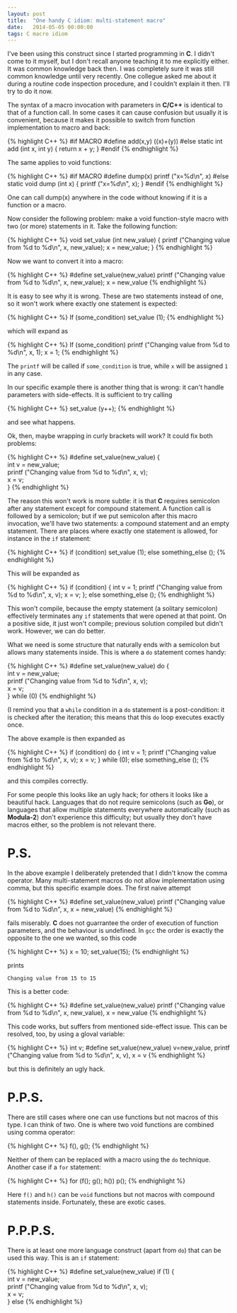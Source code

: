 ```yaml
---
layout: post
title:  "One handy C idiom: multi-statement macro"
date:   2014-05-05 00:00:00
tags: C macro idiom
---
```


I've been using this construct since I started programming in **C**.
I didn't come to it myself, but I don't recall anyone teaching it to me explicitly either.
It was common knowledge back then. I was completely sure it was still common knowledge until very recently.
One collegue asked me about it during a routine code inspection procedure, and I couldn't explain it then.
I'll try to do it now.

The syntax of a macro invocation with parameters in **C/C++** is identical to that of a function call.
In some cases it can cause confusion but usually it is convenient, because it makes it possible to switch from
function implementation to macro and back:

{% highlight C++ %}
#if MACRO
    #define add(x,y) ((x)+(y))
#else
    static int add (int x, int y) { return x + y; }
#endif
{% endhighlight %}

The same applies to void functions:

{% highlight C++ %}
#if MACRO
    #define dump(x) printf ("x=%d\n", x)
#else
    static void dump (int x) { printf ("x=%d\n", x); }
#endif
{% endhighlight %}

One can call dump(x) anywhere in the code without knowing if it is a function or a macro.

Now consider the following problem: make a void function-style macro with two (or more) statements in it.
Take the following function:

{% highlight C++ %}
void set_value (int new_value)
{
    printf ("Changing value from %d to %d\n", x, new_value);
    x = new_value;
}
{% endhighlight %}

Now we want to convert it into a macro:

{% highlight C++ %}
#define set_value(new_value) printf ("Changing value from %d to %d\n", x, new_value); x = new_value
{% endhighlight %}

It is easy to see why it is wrong. These are two statements instead of one, so it won't work where exactly one
statement is expected:

{% highlight C++ %}
If (some_condition)
    set_value (1);
{% endhighlight %}

which will expand as

{% highlight C++ %}
If (some_condition)
    printf ("Changing value from %d to %d\n", x, 1); x = 1;
{% endhighlight %}

The `printf` will be called if `some_condition` is true, while `x` will be assigned `1` in any case.

In our specific example there is another thing that is wrong: it can't handle parameters with side-effects. It is
sufficient to try calling

{% highlight C++ %}
    set_value (y++);
{% endhighlight %}

and see what happens.

Ok, then, maybe wrapping in curly brackets will work? It could fix both problems:

{% highlight C++ %}
#define set_value(new_value)  {\
        int v = new_value;\
        printf ("Changing value from %d to %d\n", x, v);\
        x = v;\
    }
{% endhighlight %}

The reason this won't work is more subtle: it is that **C** requires semicolon after any statement except for compound
statement. A function call is followed by a semicolon; but if we put semicolon after this macro invocation,
we'll have two statements: a compound statement and an empty statement. There are places where exactly one statement
is allowed, for instance in the `if` statement:

{% highlight C++ %}
if (condition)
    set_value (1);
else
    something_else ();
{% endhighlight %}

This will be expanded as

{% highlight C++ %}
if (condition)
{
    int v = 1;
    printf ("Changing value from %d to %d\n", x, v);
    x = v;
};
else
    something_else ();
{% endhighlight %}

This won't compile, because the empty statement (a solitary semicolon) effectively terminates any `if` statements
that were opened at that point. On a positive side, it just won't compile; previous solution compiled but didn't work.
However, we can do better.

What we need is some structure that naturally ends with a semicolon but allows many statements inside.
This is where a `do` statement comes handy:

{% highlight C++ %}
#define set_value(new_value)  do {\
    int v = new_value;\
    printf ("Changing value from %d to %d\n", x, v);\
    x = v;\
} while (0)
{% endhighlight %}

(I remind you that a `while` condition in a `do` statement is a post-condition: it is checked after the iteration;
this means that this `do` loop executes exactly once.

The above example is then expanded as

{% highlight C++ %}
if (condition)
    do {
        int v = 1;
        printf ("Changing value from %d to %d\n", x, v);
        x = v;
    } while (0);
else
    something_else ();
{% endhighlight %}

and this compiles correctly.

For some people this looks like an ugly hack; for others it looks like a beautiful hack.
Languages that do not require semicolons (such as **Go**), or languages that allow multiple statements everywhere
automatically (such as **Modula-2**) don't experience this difficulty; but usually they don't have macros either,
so the problem is not relevant there.

P.S.
======

In the above example I deliberately pretended that I didn't know the comma operator. Many multi-statement
macros do not allow implementation using comma, but this specific example does. The first naive attempt

{% highlight C++ %}
#define set_value(new_value) printf ("Changing value from %d to %d\n", x, x = new_value)
{% endhighlight %}

fails miserably. **C** does not guarrantee the order of execution of function parameters, and the behaviour is
undefined. In `gcc` the order is exactly the opposite to the one we wanted, so this code

{% highlight C++ %}
x = 10;
set_value(15);
{% endhighlight %}

prints

    Changing value from 15 to 15

This is a better code:

{% highlight C++ %}
#define set_value(new_value) printf ("Changing value from %d to %d\n", x, new_value), x = new_value
{% endhighlight %}

This code works, but suffers from mentioned side-effect issue. This can be resolved, too, by using a gloval variable:

{% highlight C++ %}
int v;
#define set_value(new_value) v=new_value, printf ("Changing value from %d to %d\n", x, v), x = v
{% endhighlight %}

but this is definitely an ugly hack.

P.P.S.
======

There are still cases where one can use functions but not macros of this type. I can think of two. One is where
two void functions are combined using comma operator:

{% highlight C++ %}
f(), g();
{% endhighlight %}

Neither of them can be replaced with a macro using the `do` technique. Another case if a `for` statement:

{% highlight C++ %}
for (f(); g(); h())
   p();
{% endhighlight %}

Here `f()` and `h()` can be `void` functions but not macros with compound statements inside. Fortunately, these are
exotic cases.

P.P.P.S.
========

There is at least one more language construct (apart from `do`) that can be used this way. This is an `if` statement:

{% highlight C++ %}
#define set_value(new_value)  if (1) {\
    int v = new_value;\
    printf ("Changing value from %d to %d\n", x, v);\
    x = v;\
} else
{% endhighlight %}
